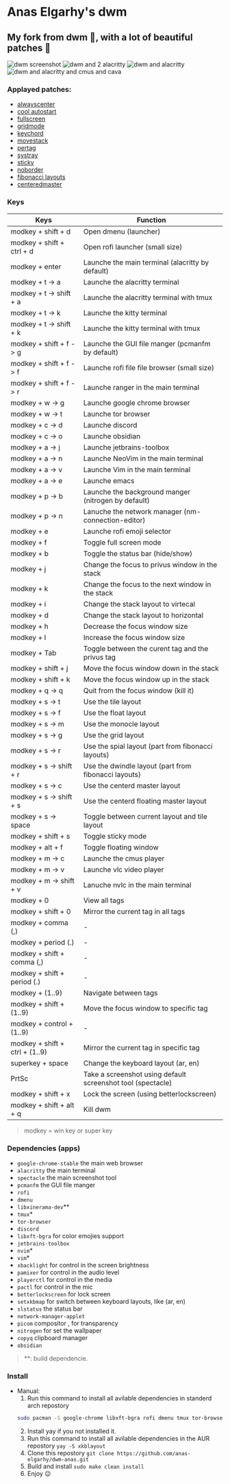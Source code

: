 # Anas Elgarhy's dwm
## My fork from dwm 🍴, with a lot of beautiful patches 🥰

![dwm screenshot](./screenshots/dwm-6.3-0.1.0.png)
![dwm and 2 alacritty](./screenshots/dwm_bpytop_and_ufetch_tile_layout-6.3-0.1.0.png)
![dwm and alacritty](./screenshots/dwm_alacritty-6.3-0.1.0.png)
![dwm and alacritty and cmus and cava](./screenshots/dwm_alacritty_cmus_cava-6.3-0.1.1.png)

### Applayed patches:
- [alwayscenter](https://dwm.suckless.org/patches/alwayscenter)
- [cool autostart](https://dwm.suckless.org/patches/cool_autostart)
- [fullscreen](https://dwm.suckless.org/patches/fullscreen)
- [gridmode](https://dwm.suckless.org/patches/gridmode)
- [keychord](https://dwm.suckless.org/patches/keychord)
- [movestack](https://dwm.suckless.org/patches/movestack)
- [pertag](https://dwm.suckless.org/patches/pertag)
- [systray](https://dwm.suckless.org/patches/systray)
- [sticky](https://dwm.suckless.org/patches/sticky)
- [noborder](https://dwm.suckless.org/patches/noborder)
- [fibonacci layouts](https://dwm.suckless.org/patches/fibonacci)
- [centeredmaster](https://dwm.suckless.org/patches/centeredmaster)

### Keys
| Keys                           | Function                                                              |
|--------------------------------|-----------------------------------------------------------------------|
| modkey + shift + d             | Open dmenu (launcher)                                                 |
| modkey + shift + ctrl + d      | Open rofi launcher (small size)                                       |
| modkey + enter                 | Launche the main terminal (alacritty by default)                      |
| modkey + t -> a                | Launche the alacritty terminal                                        |
| modkey + t -> shift + a        | Launche the alacritty terminal with tmux                              |
| modkey + t -> k                | Launche the kitty terminal                                            |
| modkey + t -> shift + k        | Launche the kitty terminal with tmux                                  |
| modkey + shift + f -> g        | Launche the GUI file manger (pcmanfm by default)                      |
| modkey + shift + f -> f        | Launche rofi file file browser (small size)                           |
| modkey + shift + f -> r        | Launche ranger in the main terminal                                   |
| modkey + w -> g                | Launche google chrome browser                                         |
| modkey + w -> t                | Launche tor browser                                                   |
| modkey + c -> d                | Launche discord                                                       |
| modkey + c -> o                | Launche obsidian                                                      |
| modkey + a -> j                | Launche jetbrains-toolbox                                             |
| modkey + a -> n                | Launche NeoVim in the main terminal                                   |
| modkey + a -> v                | Launche Vim in the main terminal                                      |
| modkey + a -> e                | Launche emacs                                                         |
| modkey + p -> b                | Launche the background manger (nitrogen by default)                   |
| modkey + p -> n                | Lanuche the network manager (nm-connection-editor)                    |
| modkey + e                     | Launche rofi emoji selector                                           |
| modkey + f                     | Toggle full screen mode                                               |
| modkey + b                     | Toggle the status bar (hide/show)                                     |
| modkey + j                     | Change the focus to privus window in the stack                        |
| modkey + k                     | Change the focus to the next window in the stack                      |
| modkey + i                     | Change the stack layout to virtecal                                   |
| modkey + d                     | Change the stack layout to horizontal                                 |
| modkey + h                     | Decrease the focus window size                                        |
| modkey + l                     | Increase the focus window size                                        |
| modkey + Tab                   | Toggle between the curent tag and the privus tag                      |
| modkey + shift + j             | Move the focus window down in the stack                               |
| modkey + shift + k             | Move the focus window up in the stack                                 |
| modkey + q -> q                | Quit from the focus window (kill it)                                  |
| modkey + s -> t                | Use the tile layout                                                   |
| modkey + s -> f                | Use the float layout                                                  |
| modkey + s -> m                | Use the monocle layout                                                |
| modkey + s -> g                | Use the grid layout                                                   |
| modkey + s -> r                | Use the spial layout (part from fibonacci layouts)                    |
| modkey + s -> shift + r        | Use the dwindle layout (part from fibonacci layouts)                  |
| modkey + s -> c                | Use the centerd master layout                                         |
| modkey + s -> shift + s        | Use the centerd floating master layout                                | 
| modkey + s -> space            | Toggle between current layout and tile layout                         |
| modkey + shift + s             | Toggle sticky mode                                                    |
| modkey + alt + f               | Toggle floating window                                                |
| modkey + m -> c                | Launche the cmus player                                               |
| modkey + m -> v                | Launche vlc video player                                              |
| modkey + m -> shift + v        | Lanuche nvlc in the main terminal                                     |
| modkey + 0                     | View all tags                                                         |
| modkey + shift + 0             | Mirror the current tag in all tags                                    |
| modkey + comma (,)             | -                                                                     |
| modkey + period (.)            | -                                                                     |
| modkey + shift + comma (,)     | -                                                                     |
| modkey + shift + period (.)    | -                                                                     |
| modkey + (1..9)                | Navigate between tags                                                 |
| modkey + shift + (1..9)        | Move the focus window to specific tag                                 |
| modkey + control + (1..9)      | -                                                                     |
| modkey + shift + ctrl + (1..9) | Mirror the current tag in specific tag                                |
| superkey + space               | Change the keyboard layout (ar, en)                                   |
| PrtSc                          | Take a screenshot using default screenshot tool (spectacle)           |
| modkey + shift + x             | Lock the screen (using betterlockscreen)                              |
| modkey + shift + alt + q       | Kill dwm                                                              |

> modkey = win key or super key

### Dependencies (apps)
- `google-chrome-stable` the main web browser
- `alacritty` the main terminal
- `spectacle` the main screenshot tool 
- `pcmanfm` the GUI file manger
- `rofi`
- `dmenu`
- `libxinerama-dev`\*\*
- `tmux`\*
- `tor-browser`
- `discord`
- `libxft-bgra` for color emojies support
- `jetbrains-toolbox`
- `nvim`\*
- `vim`\*
- `xbacklight` for control in the screen brightness
- `pamixer` for control in the audio level
- `playerctl` for control in the media
- `pactl` for control in the mic
- `betterlockscreen` for lock screen
- `setxkbmap` for switch between keyboard layouts, like (ar, en)
- `slstatus` the status bar
- `network-manager-applet` 
- `picom` compositor , for transparency
- `nitrogen` for set the wallpaper
- `copyq` clipboard manager
- `obsidian`

> \*\*: build dependencie.

### Install
- Manual:
  1. Run this command to install all avilable dependencies in standerd arch repostory
    ```bash
    sudo pacman -S google-chrome libxft-bgra rofi dmenu tmux tor-browser discord neovim jetbrains-toolbox vim pamixer playerctl betterlockscreen pcmanfm spectacle alacritty picom nitrogen libxinerama network-manager-applet copyq
    ```
    2. Install yay if you not installed it.
    3. Run this command to install all avilable dependencies in the AUR repostory `yay -S xkblayout`
    4. Clone this repostory `git clone https://github.com/anas-elgarhy/dwm-anas.git`
    5. Build and install `sudo make clean install`
    6. Enjoy 😉
